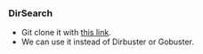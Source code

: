 ### DirSearch   

* Git clone it with <a href="https://github.com/maurosoria/dirsearch">this link</a>.
* We can use it instead of Dirbuster or Gobuster.